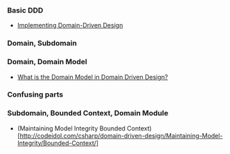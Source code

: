 ### Basic DDD
- [Implementing Domain-Driven Design](http://www.g9labs.com/2014/02/02/blogging-through-implementing-domain-driven-design/)

### Domain, Subdomain


### Domain, Domain Model
- [What is the Domain Model in Domain Driven Design? ](http://culttt.com/2014/11/12/domain-model-domain-driven-design/)

### Confusing parts
### Subdomain, Bounded Context, Domain Module
- (Maintaining Model Integrity Bounded Context)[http://codeidol.com/csharp/domain-driven-design/Maintaining-Model-Integrity/Bounded-Context/]
